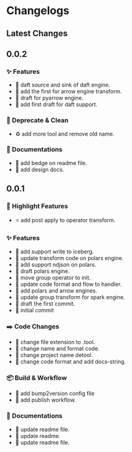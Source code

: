 # Changelogs

## Latest Changes

## 0.0.2

### :sparkles: Features

- :dart: daft source and sink of daft engine.
- :dart: add the first for arrow engine transform.
- :dart: draft for pyarrow engine.
- :dart: add first draft for daft support.

### :broom: Deprecate & Clean

- :recycle: add more tool and remove old name.

### :book: Documentations

- :page_facing_up: add bedge on readme file.
- :page_facing_up: add design docs.

## 0.0.1

### :stars: Highlight Features

- :star: add post apply to operator transform.

### :sparkles: Features

- :dart: add support write to iceberg.
- :dart: update transform code on polars engine.
- :dart: add support ndjson on polars.
- :dart: draft polars engine.
- :dart: move group operator to init.
- :dart: update code format and flow to handler.
- :dart: add polars and arrow engines.
- :dart: update group transform for spark engine.
- :tada: draft the first commit.
- :loudspeaker: initial commit

### :black_nib: Code Changes

- :art: change file extension to .tool.
- :art: change name and format code.
- :construction: change project name detool.
- :art: change code format and add docs-string.

### :package: Build & Workflow

- :toolbox: add bump2version config file
- :toolbox: add publish workflow.

### :book: Documentations

- :page_facing_up: update readme file.
- :page_facing_up: update readme.
- :page_facing_up: update readme file.
